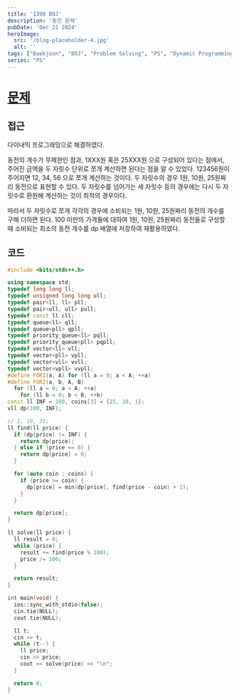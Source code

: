 ```yaml
---
title: '1398 BOJ'
description: '동전 문제'
pubDate: 'Dec 21 2024'
heroImage:
  src: '/blog-placeholder-4.jpg'
  alt: ''
tags: ["Baekjoon", "BOJ", "Problem Solving", "PS", "Dynamic Programming", "DP"]
series: "PS"
---
```


# [문제](https://www.acmicpc.net/problem/1398)

## 접근

다이내믹 프로그래밍으로 해결하였다.

동전의 개수가 무제한인 점과, 1XXX원 혹은 25XXX원 으로 구성되어 있다는 점에서,
주어진 금액을 두 자릿수 단위로 쪼개 계산하면 된다는 점을 알 수 있었다.
123456원이 주어지면 12, 34, 56 으로 쪼개 계산하는 것이다.
두 자릿수의 경우 1원, 10원, 25원짜리 동전으로 표현할 수 있다.
두 자릿수를 넘어가는 세 자릿수 등의 경우에는 다시 두 자릿수로 환원해 계산하는 것이 최적의 경우이다.

따라서 두 자릿수로 쪼개 각각의 경우에 소비되는 1원, 10원, 25원짜리 동전의 개수를 구해 더하면 된다.
100 미만의 가격들에 대하여 1원, 10원, 25원짜리 동전들로 구성할 때 소비되는 최소의 동전 개수를
dp 배열에 저장하여 재활용하였다.

## 코드

```c++
#include <bits/stdc++.h>

using namespace std;
typedef long long ll;
typedef unsigned long long ull;
typedef pair<ll, ll> pll;
typedef pair<ull, ull> pull;
typedef const ll cll;
typedef queue<ll> qll;
typedef queue<pll> qpll;
typedef priority_queue<ll> pqll;
typedef priority_queue<pll> pqpll;
typedef vector<ll> vll;
typedef vector<pll> vpll;
typedef vector<vll> vvll;
typedef vector<vpll> vvpll;
#define FOR1(a, A) for (ll a = 0; a < A; ++a)
#define FOR2(a, b, A, B)                                                       \
  for (ll a = 0; a < A; ++a)                                                   \
    for (ll b = 0; b < B; ++b)
const ll INF = 100, coins[3] = {25, 10, 1};
vll dp(100, INF);

// 1, 10, 25;
ll find(ll price) {
  if (dp[price] != INF) {
    return dp[price];
  } else if (price == 0) {
    return dp[price] = 0;
  }

  for (auto coin : coins) {
    if (price >= coin) {
      dp[price] = min(dp[price], find(price - coin) + 1);
    }
  }

  return dp[price];
}

ll solve(ll price) {
  ll result = 0;
  while (price) {
    result += find(price % 100);
    price /= 100;
  }

  return result;
}

int main(void) {
  ios::sync_with_stdio(false);
  cin.tie(NULL);
  cout.tie(NULL);

  ll t;
  cin >> t;
  while (t--) {
    ll price;
    cin >> price;
    cout << solve(price) << "\n";
  }

  return 0;
}
```